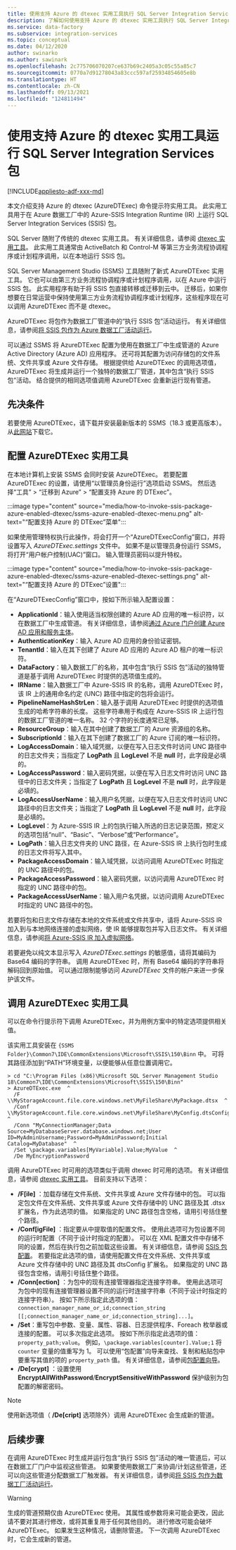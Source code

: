 ```yaml
---
title: 使用支持 Azure 的 dtexec 实用工具执行 SQL Server Integration Services (SSIS) 包
description: 了解如何使用支持 Azure 的 dtexec 实用工具执行 SQL Server Integration Services (SSIS) 包。
ms.service: data-factory
ms.subservice: integration-services
ms.topic: conceptual
ms.date: 04/12/2020
author: swinarko
ms.author: sawinark
ms.openlocfilehash: 2c775706070207ce637b69c2405a3c05c55a85c7
ms.sourcegitcommit: 0770a7d91278043a83ccc597af25934854605e8b
ms.translationtype: HT
ms.contentlocale: zh-CN
ms.lasthandoff: 09/13/2021
ms.locfileid: "124811494"
---
```

# <a name="run-sql-server-integration-services-packages-with-the-azure-enabled-dtexec-utility"></a>使用支持 Azure 的 dtexec 实用工具运行 SQL Server Integration Services 包

[!INCLUDE[appliesto-adf-xxx-md](includes/appliesto-adf-xxx-md.md)]

本文介绍支持 Azure 的 dtexec (AzureDTExec) 命令提示符实用工具。 此实用工具用于在 Azure 数据工厂中的 Azure-SSIS Integration Runtime (IR) 上运行 SQL Server Integration Services (SSIS) 包。

SQL Server 随附了传统的 dtexec 实用工具。 有关详细信息，请参阅 [dtexec 实用工具](/sql/integration-services/packages/dtexec-utility)。 此实用工具通常由 ActiveBatch 和 Control-M 等第三方业务流程协调程序或计划程序调用，以在本地运行 SSIS 包。 

SQL Server Management Studio (SSMS) 工具随附了新式 AzureDTExec 实用工具。 它也可以由第三方业务流程协调程序或计划程序调用，以在 Azure 中运行 SSIS 包。 此实用程序有助于将 SSIS 包直接转移或迁移到云中。 迁移后，如果你想要在日常运营中保持使用第三方业务流程协调程序或计划程序，这些程序现在可以调用 AzureDTExec 而不是 dtexec。

AzureDTExec 将包作为数据工厂管道中的“执行 SSIS 包”活动运行。 有关详细信息，请参阅[将 SSIS 包作为 Azure 数据工厂活动运行](./how-to-invoke-ssis-package-ssis-activity.md)。 

可以通过 SSMS 将 AzureDTExec 配置为使用在数据工厂中生成管道的 Azure Active Directory (Azure AD) 应用程序。 还可将其配置为访问存储包的文件系统、文件共享或 Azure 文件存储。 根据提供给 AzureDTExec 的调用选项值，AzureDTExec 将生成并运行一个独特的数据工厂管道，其中包含“执行 SSIS 包”活动。 结合提供的相同选项值调用 AzureDTExec 会重新运行现有管道。

## <a name="prerequisites"></a>先决条件
若要使用 AzureDTExec，请下载并安装最新版本的 SSMS（18.3 或更高版本）。 从[此网站](/sql/ssms/download-sql-server-management-studio-ssms)下载它。

## <a name="configure-the-azuredtexec-utility"></a>配置 AzureDTExec 实用工具
在本地计算机上安装 SSMS 会同时安装 AzureDTExec。 若要配置 AzureDTExec 的设置，请使用“以管理员身份运行”选项启动 SSMS。  然后选择“工具” > “迁移到 Azure” > “配置支持 Azure 的 DTExec”。   

:::image type="content" source="media/how-to-invoke-ssis-package-azure-enabled-dtexec/ssms-azure-enabled-dtexec-menu.png" alt-text="“配置支持 Azure 的 DTExec”菜单":::

如果使用管理特权执行此操作，将会打开一个“AzureDTExecConfig”窗口，并将设置写入 *AzureDTExec.settings* 文件中。  如果不是以管理员身份运行 SSMS，将打开“用户帐户控制(UAC)”窗口。 输入管理员密码以提升特权。

:::image type="content" source="media/how-to-invoke-ssis-package-azure-enabled-dtexec/ssms-azure-enabled-dtexec-settings.png" alt-text="“配置支持 Azure 的 DTExec”设置":::

在“AzureDTExecConfig”窗口中，按如下所示输入配置设置： 

- **ApplicationId**：输入使用适当权限创建的 Azure AD 应用的唯一标识符，以在数据工厂中生成管道。 有关详细信息，请参阅[通过 Azure 门户创建 Azure AD 应用和服务主体](../active-directory/develop/howto-create-service-principal-portal.md)。
- **AuthenticationKey**：输入 Azure AD 应用的身份验证密钥。
- **TenantId**：输入在其下创建了 Azure AD 应用的 Azure AD 租户的唯一标识符。
- **DataFactory**：输入数据工厂的名称，其中包含“执行 SSIS 包”活动的独特管道是基于调用 AzureDTExec 时提供的选项值生成的。
- **IRName**：输入数据工厂中 Azure-SSIS IR 的名称，调用 AzureDTExec 时，该 IR 上的通用命名约定 (UNC) 路径中指定的包将会运行。
- **PipelineNameHashStrLen**：输入基于调用 AzureDTExec 时提供的选项值生成的哈希字符串的长度。 这些字符串用于构成在 Azure-SSIS IR 上运行包的数据工厂管道的唯一名称。 32 个字符的长度通常已足够。
- **ResourceGroup**：输入在其中创建了数据工厂的 Azure 资源组的名称。
- **SubscriptionId**：输入在其下创建了数据工厂的 Azure 订阅的唯一标识符。
- **LogAccessDomain**：输入域凭据，以便在写入日志文件时访问 UNC 路径中的日志文件夹；当指定了 **LogPath** 且 **LogLevel** 不是 **null** 时，此字段是必填的。
- **LogAccessPassword**：输入密码凭据，以便在写入日志文件时访问 UNC 路径中的日志文件夹；当指定了 **LogPath** 且 **LogLevel** 不是 **null** 时，此字段是必填的。
- **LogAccessUserName**：输入用户名凭据，以便在写入日志文件时访问 UNC 路径中的日志文件夹；当指定了 **LogPath** 且 **LogLevel** 不是 **null** 时，此字段是必填的。
- **LogLevel**：为 Azure-SSIS IR 上的包执行输入所选的日志记录范围，预定义的选项包括“null”、“Basic”、“Verbose”或“Performance”。    
- **LogPath**：输入日志文件夹的 UNC 路径，在 Azure-SSIS IR 上执行包时生成的日志文件将写入其中。
- **PackageAccessDomain**：输入域凭据，以访问调用 AzureDTExec 时指定的 UNC 路径中的包。
- **PackageAccessPassword**：输入密码凭据，以访问调用 AzureDTExec 时指定的 UNC 路径中的包。
- **PackageAccessUserName**：输入用户名凭据，以访问调用 AzureDTExec 时指定的 UNC 路径中的包。

若要将包和日志文件存储在本地的文件系统或文件共享中，请将 Azure-SSIS IR 加入到与本地网络连接的虚拟网络，使 IR 能够提取包并写入日志文件。 有关详细信息，请参阅[将 Azure-SSIS IR 加入虚拟网络](./join-azure-ssis-integration-runtime-virtual-network.md)。

若要避免以纯文本显示写入 *AzureDTExec.settings* 的敏感值，请将其编码为 Base64 编码的字符串。 调用 AzureDTExec 时，所有 Base64 编码的字符串将解码回到原始值。 可以通过限制能够访问 *AzureDTExec* 文件的帐户来进一步保护该文件。

## <a name="invoke-the-azuredtexec-utility"></a>调用 AzureDTExec 实用工具
可以在命令行提示符下调用 AzureDTExec，并为用例方案中的特定选项提供相关值。

该实用工具安装在 `{SSMS Folder}\Common7\IDE\CommonExtensions\Microsoft\SSIS\150\Binn` 中。 可将其路径添加到“PATH”环境变量，以便能够从任意位置调用它。

```dos
> cd "C:\Program Files (x86)\Microsoft SQL Server Management Studio 18\Common7\IDE\CommonExtensions\Microsoft\SSIS\150\Binn"
> AzureDTExec.exe  ^
  /F \\MyStorageAccount.file.core.windows.net\MyFileShare\MyPackage.dtsx  ^
  /Conf \\MyStorageAccount.file.core.windows.net\MyFileShare\MyConfig.dtsConfig  ^
  /Conn "MyConnectionManager;Data Source=MyDatabaseServer.database.windows.net;User ID=MyAdminUsername;Password=MyAdminPassword;Initial Catalog=MyDatabase"  ^
  /Set \package.variables[MyVariable].Value;MyValue  ^
  /De MyEncryptionPassword
```

调用 AzureDTExec 时可用的选项类似于调用 dtexec 时可用的选项。 有关详细信息，请参阅 [dtexec 实用工具](/sql/integration-services/packages/dtexec-utility)。 目前支持以下选项：

- **/F[ile]** ：加载存储在文件系统、文件共享或 Azure 文件存储中的包。 可以指定包文件在文件系统、文件共享或 Azure 文件存储中的 UNC 路径及其 .dtsx 扩展名，作为此选项的值。 如果指定的 UNC 路径包含空格，请用引号括住整个路径。
- **/Conf[igFile]** ：指定要从中提取值的配置文件。 使用此选项可为包设置不同的运行时配置（不同于设计时指定的配置）。 可以在 XML 配置文件中存储不同的设置，然后在执行包之前加载这些设置。 有关详细信息，请参阅 [SSIS 包配置](/sql/integration-services/packages/package-configurations)。 若要指定此选项的值，请使用配置文件在文件系统、文件共享或 Azure 文件存储中的 UNC 路径及其 dtsConfig 扩展名。 如果指定的 UNC 路径包含空格，请用引号括住整个路径。
- **/Conn[ection]** ：为包中的现有连接管理器指定连接字符串。 使用此选项可为包中的现有连接管理器设置不同的运行时连接字符串（不同于设计时指定的连接字符串）。 按如下所示指定此选项的值：`connection_manager_name_or_id;connection_string [[;connection_manager_name_or_id;connection_string]...]`。
- **/Set**：重写包中参数、变量、属性、容器、日志提供程序、Foreach 枚举器或连接的配置。 可以多次指定此选项。 按如下所示指定此选项的值：`property_path;value`。 例如，`\package.variables[counter].Value;1` 将 `counter` 变量的值重写为 1。 可以使用“包配置”向导来查找、复制和粘贴包中要重写其值的项的 `property_path` 值。  有关详细信息，请参阅[包配置向导](/sql/integration-services/packages/legacy-package-deployment-ssis)。
- **/De[crypt]** ：设置使用 **EncryptAllWithPassword**/**EncryptSensitiveWithPassword** 保护级别为包配置的解密密码。

> [!NOTE]
> 使用新选项值（ **/De[cript]** 选项除外）调用 AzureDTExec 会生成新的管道。

## <a name="next-steps"></a>后续步骤

在调用 AzureDTExec 时生成并运行包含“执行 SSIS 包”活动的唯一管道后，可以在数据工厂门户中监视这些管道。 如果要使用数据工厂来协调/计划这些管道，还可以向这些管道分配数据工厂触发器。 有关详细信息，请参阅[将 SSIS 包作为数据工厂活动运行](./how-to-invoke-ssis-package-ssis-activity.md)。

> [!WARNING]
> 生成的管道预期仅由 AzureDTExec 使用。 其属性或参数将来可能会更改，因此请不要对其进行修改，或将其重复用于任何其他目的。 进行修改可能会破坏 AzureDTExec。 如果发生这种情况，请删除管道。 下一次调用 AzureDTExec 时，它会生成新的管道。